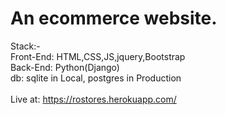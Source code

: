 # An ecommerce website.

Stack:- <br/>
Front-End: HTML,CSS,JS,jquery,Bootstrap <br/>
Back-End: Python(Django) <br/>
db: sqlite in Local, postgres in Production<br/>
<br/>
Live at: https://rostores.herokuapp.com/
